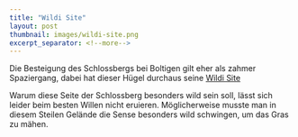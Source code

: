 ```yaml
---
title: "Wildi Site"
layout: post
thumbnail: images/wildi-site.png
excerpt_separator: <!--more-->
---
```


Die Besteigung des Schlossbergs bei Boltigen gilt eher als zahmer Spaziergang, dabei hat dieser Hügel durchaus seine [Wildi Site](https://s.geo.admin.ch/3y2xmpmofjcr)

Warum diese Seite der Schlossberg besonders wild sein soll, lässt sich leider beim besten Willen nicht eruieren. Möglicherweise musste man in diesem Steilen Gelände die Sense besonders wild schwingen, um das Gras zu mähen. 

<!--more-->
